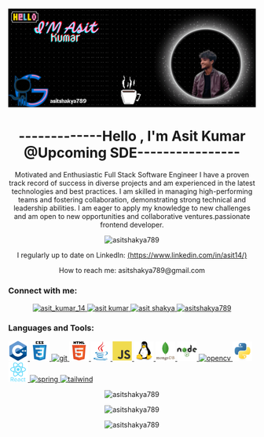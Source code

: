 
![Logo](logo.gif)
<div style="text-align: center">
<h1 style="text-align: center">-------------Hello , I'm Asit Kumar @Upcoming SDE----------------</h1>
<p style="text-align: center">Motivated and Enthusiastic Full Stack Software Engineer
I have a proven track record of success in diverse projects and am experienced in the latest technologies and best practices. I am skilled in managing high-performing teams and fostering collaboration, demonstrating strong technical and leadership abilities. I am eager to apply my knowledge to new challenges and am open to new opportunities and collaborative ventures.passionate frontend developer.</p>

<p>
  <img src="https://komarev.com/ghpvc/?username=asitshakya789&label=Profile%20views&color=0e75b6&style=flat" alt="asitshakya789" />
</p>

<p>
   I regularly up to date on LinkedIn:
  <a href="https://www.linkedin.com/in/asit14/">(https://www.linkedin.com/in/asit14/)</a>
</p>

<p>
   How to reach me: asitshakya789@gmail.com
</p>

<h3 style="text-align: left">Connect with me:</h3>
<p>
  <a href="https://twitter.com/asit_kumar_14" target="blank">
    <img src="https://raw.githubusercontent.com/rahuldkjain/github-profile-readme-generator/master/src/images/icons/Social/twitter.svg" alt="asit_kumar_14" height="30" width="40" />
  </a>
  <a href="https://linkedin.com/in/asit kumar" target="blank">
    <img src="https://raw.githubusercontent.com/rahuldkjain/github-profile-readme-generator/master/src/images/icons/Social/linked-in-alt.svg" alt="asit kumar" height="30" width="40" />
  </a>
  <a href="https://fb.com/asit shakya" target="blank">
    <img src="https://raw.githubusercontent.com/rahuldkjain/github-profile-readme-generator/master/src/images/icons/Social/facebook.svg" alt="asit shakya" height="30" width="40" />
  </a>
  <a href="https://www.leetcode.com/asitshakya789" target="blank">
    <img src="https://raw.githubusercontent.com/rahuldkjain/github-profile-readme-generator/master/src/images/icons/Social/leet-code.svg" alt="asitshakya789" height="30" width="40" />
  </a>
  </p>

<h3 style="text-align: left">Languages and Tools:</h3>
<p align="left">

  <a href="https://www.w3schools.com/cpp/" target="_blank" rel="noreferrer">
    <img src="https://raw.githubusercontent.com/devicons/devicon/master/icons/cplusplus/cplusplus-original.svg" alt="cplusplus" width="40" height="40"/>
  </a>
  <a href="https://www.w3schools.com/css/" target="_blank" rel="noreferrer">
    <img src="https://raw.githubusercontent.com/devicons/devicon/master/icons/css3/css3-original-wordmark.svg" alt="css3" width="40" height="40"/>
  </a>
  <a href="https://git-scm.com/" target="_blank" rel="noreferrer">
    <img src="https://www.vectorlogo.zone/logos/git-scm/git-scm-icon.svg" alt="git" width="40" height="40"/>
  </a>
  <a href="https://www.w3.org/html/" target="_blank" rel="noreferrer">
    <img src="https://raw.githubusercontent.com/devicons/devicon/master/icons/html5/html5-original-wordmark.svg" alt="html5" width="40" height="40"/>
  </a>
  <a href="https://www.java.com" target="_blank" rel="noreferrer">
    <img src="https://raw.githubusercontent.com/devicons/devicon/master/icons/java/java-original.svg" alt="java" width="40" height="40"/>
  </a>
  <a href="https://developer.mozilla.org/en-US/docs/Web/JavaScript" target="_blank" rel="noreferrer">
    <img src="https://raw.githubusercontent.com/devicons/devicon/master/icons/javascript/javascript-original.svg" alt="javascript" width="40" height="40"/>
  </a>
  <a href="https://www.linux.org/" target="_blank" rel="noreferrer">
    <img src="https://raw.githubusercontent.com/devicons/devicon/master/icons/linux/linux-original.svg" alt="linux" width="40" height="40"/>
  </a>
  <a href="https://www.mongodb.com/" target="_blank" rel="noreferrer">
    <img src="https://raw.githubusercontent.com/devicons/devicon/master/icons/mongodb/mongodb-original-wordmark.svg" alt="mongodb" width="40" height="40"/>
  </a>
  <a href="https://nodejs.org" target="_blank" rel="noreferrer">
    <img src="https://raw.githubusercontent.com/devicons/devicon/master/icons/nodejs/nodejs-original-wordmark.svg" alt="nodejs" width="40" height="40"/>
  </a>
  <a href="https://opencv.org/" target="_blank" rel="noreferrer">
    <img src="https://www.vectorlogo.zone/logos/opencv/opencv-icon.svg" alt="opencv" width="40" height="40"/>
  </a>
  <a href="https://www.python.org" target="_blank" rel="noreferrer">
    <img src="https://raw.githubusercontent.com/devicons/devicon/master/icons/python/python-original.svg" alt="python" width="40" height="40"/>
  </a>
  <a href="https://reactjs.org/" target="_blank" rel="noreferrer">
    <img src="https://raw.githubusercontent.com/devicons/devicon/master/icons/react/react-original-wordmark.svg" alt="react" width="40" height="40"/>
  </a>
  <a href="https://spring.io/" target="_blank" rel="noreferrer">
    <img src="https://www.vectorlogo.zone/logos/springio/springio-icon.svg" alt="spring" width="40" height="40"/>
  </a>
  <a href="https://tailwindcss.com/" target="_blank" rel="noreferrer">
    <img src="https://www.vectorlogo.zone/logos/tailwindcss/tailwindcss-icon.svg" alt="tailwind" width="40" height="40"/>
  </a>
</p>

<p><img src="https://github-readme-stats.vercel.app/api/top-langs?username=asitshakya789&show_icons=true&locale=en&layout=compact" alt="asitshakya789" /></p>
<p><img src="https://github-readme-stats.vercel.app/api?username=asitshakya789&show_icons=true&locale=en" alt="asitshakya789" /></p>
<p><img src="https://github-readme-streak-stats.herokuapp.com/?user=asitshakya789&" alt="asitshakya789" /></p>
<div>
